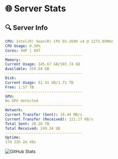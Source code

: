 # 🌐 Server Stats
## 🔍 Server Info
```yaml
CPU: Intel(R) Xeon(R) CPU E5-2699 v4 @ 1273.95MHz
CPU Usage: 0.30%
Cores: 44P | 88T
-----------------------------------
Memory:
Current Usage: 145.67 GB/503.74 GB
Available: 354.64 GB
-----------------------------------
Disk:
Current Usage: 61.41 GB/1.71 TB
Free: 1.57 TB
-----------------------------------
GPU:
No GPU detected
-----------------------------------
Network:
Current Transfer (Sent): 18.44 MB/s
Current Transfer (Received): 121.17 KB/s
Total Sent: 28.28 TB
Total Received: 249.34 GB
-----------------------------------
Uptime:
17d 22h 2m 49s
```
![GitHub Stats](https://img.shields.io/badge/Updated-2025-03-25_19:25:38-blue)